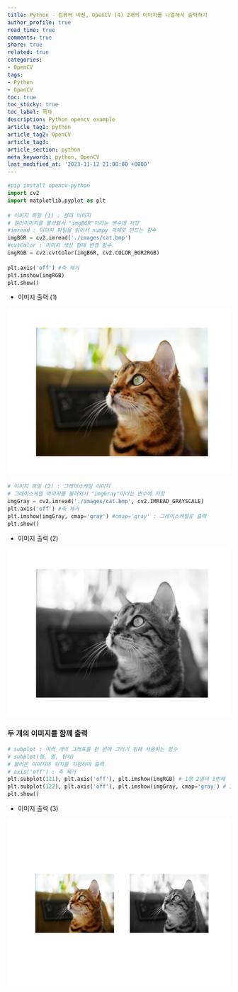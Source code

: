 ```yaml
---
title: Python - 컴퓨터 비전, OpenCV (4) 2개의 이미지를 나열해서 출력하기
author_profile: true
read_time: true
comments: true
share: true
related: true
categories:
- OpenCV
tags:
- Python
- OpenCV
toc: true
toc_sticky: true
toc_label: 목차
description: Python opencv example
article_tag1: python
article_tag2: OpenCV
article_tag3: 
article_section: python
meta_keywords: python, OpenCV
last_modified_at: '2023-11-12 21:00:00 +0800'
---
```


```py
#pip install opencv-python
import cv2
import matplotlib.pyplot as plt

# 이미지 파일 (1) : 컬러 이미지
# 컬러이미지를 불러와서 "imgBGR"이라는 변수에 저장
#imread : 이미지 파일을 읽어서 numpy 객체로 만드는 함수
imgBGR = cv2.imread('./images/cat.bmp')
#cvtColor : 이미지 색상 형태 변경 함수.
imgRGB = cv2.cvtColor(imgBGR, cv2.COLOR_BGR2RGB)

plt.axis('off') #축 제거
plt.imshow(imgRGB)
plt.show()
```
- 이미지 출력 (1)

![img](/assets/images/opencv/exam04_figure_1.png "opencv.png")

```py
# 이미지 파일 (2) : 그레이스케일 이미지
# 그레이스케일 이미지를 불러와서 "imgGray"이라는 변수에 저장
imgGray = cv2.imread('./images/cat.bmp', cv2.IMREAD_GRAYSCALE)
plt.axis('off') #축 제거
plt.imshow(imgGray, cmap='gray') #cmap='gray' : 그레이스케일로 출력
plt.show()
```

- 이미지 출력 (2)

![img](/assets/images/opencv/exam04_figure_2.png "opencv.png")


### 두 개의 이미지를 함께 출력

```py
# subplot : 여러 개의 그래프를 한 번에 그리기 위해 사용하는 함수
# subplot(행, 열, 위치)
# 불러온 이미지의 위치를 지정하여 출력
# axis('off') : 축 제거
plt.subplot(121), plt.axis('off'), plt.imshow(imgRGB) # 1행 2열의 1번째
plt.subplot(122), plt.axis('off'), plt.imshow(imgGray, cmap='gray') # 1행 2열의 2번째
plt.show()
```

- 이미지 출력 (3)

![img](/assets/images/opencv/exam04_figure_3.png "opencv.png")
